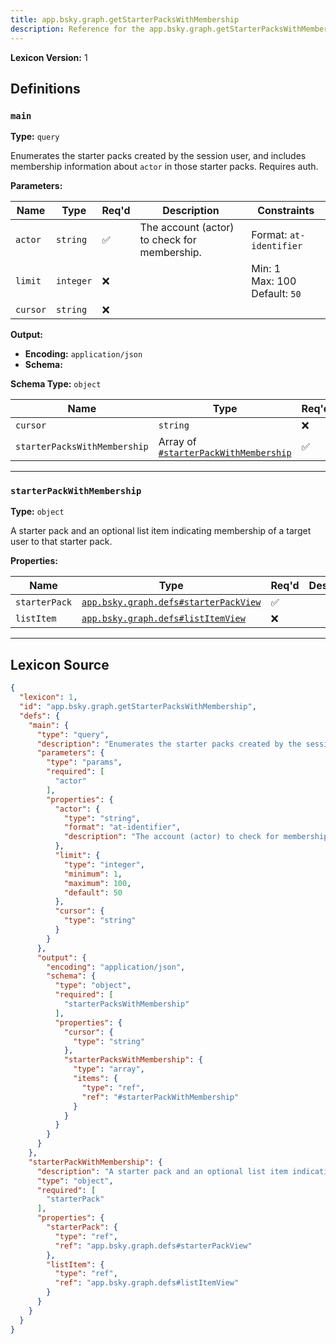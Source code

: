 ```yaml
---
title: app.bsky.graph.getStarterPacksWithMembership
description: Reference for the app.bsky.graph.getStarterPacksWithMembership lexicon
---
```

**Lexicon Version:** 1

## Definitions

<a name="main"></a>
### `main`

**Type:** `query`

Enumerates the starter packs created by the session user, and includes membership information about `actor` in those starter packs. Requires auth.

**Parameters:**

| Name | Type | Req'd  | Description | Constraints |
|------|------|----------|-------------|-------------|
| `actor` | `string` | ✅  | The account (actor) to check for membership. | Format: `at-identifier` |
| `limit` | `integer` | ❌  |  | Min: 1<br/>Max: 100<br/>Default: `50` |
| `cursor` | `string` | ❌  |  |  |
**Output:**

- **Encoding:** `application/json`
- **Schema:**

**Schema Type:** `object`

| Name | Type | Req'd  | Description | Constraints |
|------|------|----------|-------------|-------------|
| `cursor` | `string` | ❌  |  |  |
| `starterPacksWithMembership` | Array of [`#starterPackWithMembership`](#starterpackwithmembership) | ✅  |  |  |

---

<a name="starterpackwithmembership"></a>
### `starterPackWithMembership`

**Type:** `object`

A starter pack and an optional list item indicating membership of a target user to that starter pack.

**Properties:**

| Name | Type | Req'd  | Description | Constraints |
|------|------|----------|-------------|-------------|
| `starterPack` | [`app.bsky.graph.defs#starterPackView`](lexicons/app/bsky/graph/defs#starterPackView) | ✅  |  |  |
| `listItem` | [`app.bsky.graph.defs#listItemView`](lexicons/app/bsky/graph/defs#listItemView) | ❌  |  |  |

---

## Lexicon Source
```json
{
  "lexicon": 1,
  "id": "app.bsky.graph.getStarterPacksWithMembership",
  "defs": {
    "main": {
      "type": "query",
      "description": "Enumerates the starter packs created by the session user, and includes membership information about `actor` in those starter packs. Requires auth.",
      "parameters": {
        "type": "params",
        "required": [
          "actor"
        ],
        "properties": {
          "actor": {
            "type": "string",
            "format": "at-identifier",
            "description": "The account (actor) to check for membership."
          },
          "limit": {
            "type": "integer",
            "minimum": 1,
            "maximum": 100,
            "default": 50
          },
          "cursor": {
            "type": "string"
          }
        }
      },
      "output": {
        "encoding": "application/json",
        "schema": {
          "type": "object",
          "required": [
            "starterPacksWithMembership"
          ],
          "properties": {
            "cursor": {
              "type": "string"
            },
            "starterPacksWithMembership": {
              "type": "array",
              "items": {
                "type": "ref",
                "ref": "#starterPackWithMembership"
              }
            }
          }
        }
      }
    },
    "starterPackWithMembership": {
      "description": "A starter pack and an optional list item indicating membership of a target user to that starter pack.",
      "type": "object",
      "required": [
        "starterPack"
      ],
      "properties": {
        "starterPack": {
          "type": "ref",
          "ref": "app.bsky.graph.defs#starterPackView"
        },
        "listItem": {
          "type": "ref",
          "ref": "app.bsky.graph.defs#listItemView"
        }
      }
    }
  }
}
```

